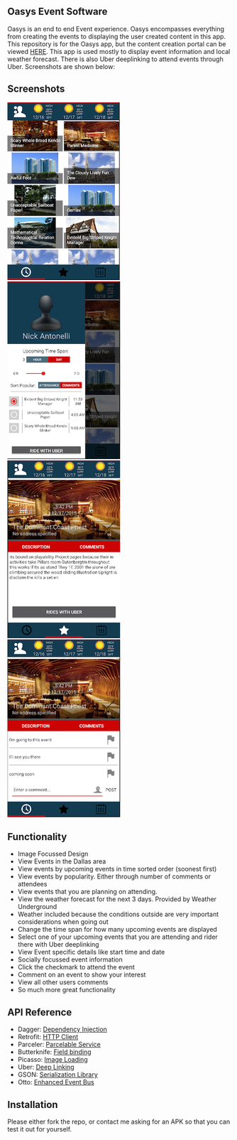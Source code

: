 ## Oasys Event Software

Oasys is an end to end Event experience.  Oasys encompasses everything from creating the events to displaying the user created content in this app.  This repository is for the Oasys app, but the content creation portal can be viewed [HERE](http://52.11.80.182/oasys/index.html).  This app is used mostly to display event information and local weather forecast.  There is also Uber deeplinking to attend events through Uber.  Screenshots are shown below:

## Screenshots

![Home Screen](img/HomeScreen.png)
![Navigation Drawer](img/NavDrawer.png)
![Event Information](img/Description.png)
![Event Comments](img/Comments.png)

## Functionality

- Image Focussed Design
- View Events in the Dallas area
- View events by upcoming events in time sorted order (soonest first)
- View events by popularity.  Either through number of comments or attendees
- View events that you are planning on attending.
- View the weather forecast for the next 3 days. Provided by Weather Underground
- Weather included because the conditions outside are very important considerations when going out
- Change the time span for how many upcoming events are displayed
- Select one of your upcoming events that you are attending and rider there with Uber deeplinking
- View Event specific details like start time and date
- Socially focussed event information
- Click the checkmark to attend the event
- Comment on an event to show your interest
- View all other users comments
- So much more great functionality

## API Reference

- Dagger: [Dependency Injection](http://square.github.io/dagger/)
- Retrofit: [HTTP Client](http://square.github.io/retrofit/)
- Parceler: [Parcelable Service](https://github.com/johncarl81/parceler)
- Butterknife: [Field binding](http://jakewharton.github.io/butterknife/)
- Picasso: [Image Loading](http://square.github.io/picasso/)
- Uber: [Deep Linking](https://developer.uber.com/v1/deep-linking/)
- GSON: [Serialization Library](https://github.com/google/gson)
- Otto: [Enhanced Event Bus](http://square.github.io/otto/)

## Installation

Please either fork the repo, or contact me asking for an APK so that you can test it out for yourself.
